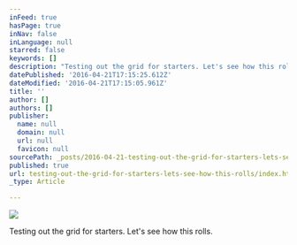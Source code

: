 ```yaml
---
inFeed: true
hasPage: true
inNav: false
inLanguage: null
starred: false
keywords: []
description: "Testing out the grid for starters. Let's see how this rolls."
datePublished: '2016-04-21T17:15:25.612Z'
dateModified: '2016-04-21T17:15:05.961Z'
title: ''
author: []
authors: []
publisher:
  name: null
  domain: null
  url: null
  favicon: null
sourcePath: _posts/2016-04-21-testing-out-the-grid-for-starters-lets-see-how-this-rolls.md
published: true
url: testing-out-the-grid-for-starters-lets-see-how-this-rolls/index.html
_type: Article

---
```

![](https://the-grid-user-content.s3-us-west-2.amazonaws.com/e629121a-f6c7-493e-aeaa-3f8ab3d98613.jpg)

Testing out the grid for starters. Let's see how this rolls.